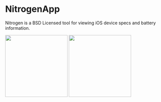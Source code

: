 # NitrogenApp

Nitrogen is a BSD Licensed tool for viewing iOS device specs and battery information.
<p float="left">
  <img src="https://user-images.githubusercontent.com/54189319/137585070-6d505cfa-bfad-434e-83dd-bae2c3caad6a.png" width="200">
  <img src="https://user-images.githubusercontent.com/54189319/137585092-0e93b77f-44c0-4787-a538-515b729021d2.png" width="200">
</p>
